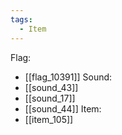 ```yaml
---
tags:
  - Item
---
```

Flag:
- [[flag_10391]]
Sound:
- [[sound_43]]
- [[sound_17]]
- [[sound_44]]
Item:
- [[item_105]]

